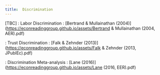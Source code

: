 ```yaml
---
title:  Discrimination
---
```



[TBC]
: Labor Discrimination
  : [Bertrand & Mullainathan (2004)](https://econreadinggroup.github.io/assets/Bertrand & Mullainathan (2004, AER).pdf)

: Trust Discrimination
  : [Falk & Zehnder (2013)](https://econreadinggroup.github.io/assets/Falk & Zehnder (2013, JPublEc).pdf)

: Discrimination Meta-analysis
  : [Lane (2016)](https://econreadinggroup.github.io/assets/Lane (2016, EER).pdf)


